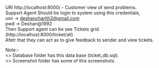 URl  http://localhost:8000/  -  Customer view of send problems.</br>
Support Agent Should be login to system using this credentials,</br>
    usn -> deshancharith2@gmail.com</br>
    pwd -> Deshan@1992</br>
Then Support agent can be see Tickets grid.(http://localhost:8000/ticket/all)</br>
Afetr that they can act as to give feedback to sender and view tickets.</br>

Note:-</br>
<> Database folder has this data base (ticket_db.sql).</br>
<> Screenshot folder has some of this screenshots.</br>
